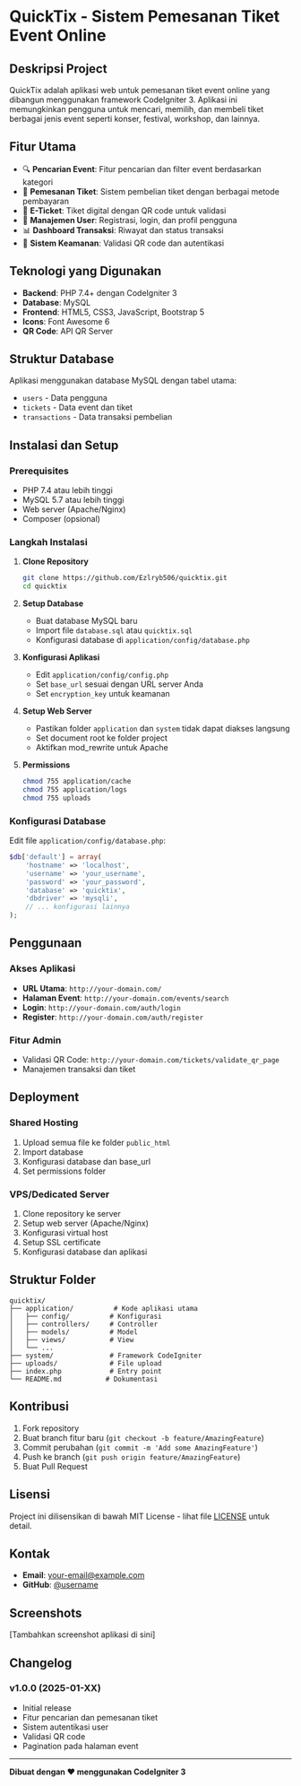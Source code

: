 # QuickTix - Sistem Pemesanan Tiket Event Online

## Deskripsi Project
QuickTix adalah aplikasi web untuk pemesanan tiket event online yang dibangun menggunakan framework CodeIgniter 3. Aplikasi ini memungkinkan pengguna untuk mencari, memilih, dan membeli tiket berbagai jenis event seperti konser, festival, workshop, dan lainnya.

## Fitur Utama
- 🔍 **Pencarian Event**: Fitur pencarian dan filter event berdasarkan kategori
- 🎫 **Pemesanan Tiket**: Sistem pembelian tiket dengan berbagai metode pembayaran
- 📱 **E-Ticket**: Tiket digital dengan QR code untuk validasi
- 👤 **Manajemen User**: Registrasi, login, dan profil pengguna
- 📊 **Dashboard Transaksi**: Riwayat dan status transaksi
- 🔐 **Sistem Keamanan**: Validasi QR code dan autentikasi

## Teknologi yang Digunakan
- **Backend**: PHP 7.4+ dengan CodeIgniter 3
- **Database**: MySQL
- **Frontend**: HTML5, CSS3, JavaScript, Bootstrap 5
- **Icons**: Font Awesome 6
- **QR Code**: API QR Server

## Struktur Database
Aplikasi menggunakan database MySQL dengan tabel utama:
- `users` - Data pengguna
- `tickets` - Data event dan tiket
- `transactions` - Data transaksi pembelian

## Instalasi dan Setup

### Prerequisites
- PHP 7.4 atau lebih tinggi
- MySQL 5.7 atau lebih tinggi
- Web server (Apache/Nginx)
- Composer (opsional)

### Langkah Instalasi

1. **Clone Repository**
   ```bash
   git clone https://github.com/Ezlryb506/quicktix.git
   cd quicktix
   ```

2. **Setup Database**
   - Buat database MySQL baru
   - Import file `database.sql` atau `quicktix.sql`
   - Konfigurasi database di `application/config/database.php`

3. **Konfigurasi Aplikasi**
   - Edit `application/config/config.php`
   - Set `base_url` sesuai dengan URL server Anda
   - Set `encryption_key` untuk keamanan

4. **Setup Web Server**
   - Pastikan folder `application` dan `system` tidak dapat diakses langsung
   - Set document root ke folder project
   - Aktifkan mod_rewrite untuk Apache

5. **Permissions**
   ```bash
   chmod 755 application/cache
   chmod 755 application/logs
   chmod 755 uploads
   ```

### Konfigurasi Database
Edit file `application/config/database.php`:
```php
$db['default'] = array(
    'hostname' => 'localhost',
    'username' => 'your_username',
    'password' => 'your_password',
    'database' => 'quicktix',
    'dbdriver' => 'mysqli',
    // ... konfigurasi lainnya
);
```

## Penggunaan

### Akses Aplikasi
- **URL Utama**: `http://your-domain.com/`
- **Halaman Event**: `http://your-domain.com/events/search`
- **Login**: `http://your-domain.com/auth/login`
- **Register**: `http://your-domain.com/auth/register`

### Fitur Admin
- Validasi QR Code: `http://your-domain.com/tickets/validate_qr_page`
- Manajemen transaksi dan tiket

## Deployment

### Shared Hosting
1. Upload semua file ke folder `public_html`
2. Import database
3. Konfigurasi database dan base_url
4. Set permissions folder

### VPS/Dedicated Server
1. Clone repository ke server
2. Setup web server (Apache/Nginx)
3. Konfigurasi virtual host
4. Setup SSL certificate
5. Konfigurasi database dan aplikasi

## Struktur Folder
```
quicktix/
├── application/          # Kode aplikasi utama
│   ├── config/          # Konfigurasi
│   ├── controllers/     # Controller
│   ├── models/          # Model
│   ├── views/           # View
│   └── ...
├── system/              # Framework CodeIgniter
├── uploads/             # File upload
├── index.php            # Entry point
└── README.md           # Dokumentasi
```

## Kontribusi
1. Fork repository
2. Buat branch fitur baru (`git checkout -b feature/AmazingFeature`)
3. Commit perubahan (`git commit -m 'Add some AmazingFeature'`)
4. Push ke branch (`git push origin feature/AmazingFeature`)
5. Buat Pull Request

## Lisensi
Project ini dilisensikan di bawah MIT License - lihat file [LICENSE](LICENSE) untuk detail.

## Kontak
- **Email**: your-email@example.com
- **GitHub**: [@username](https://github.com/Ezlryb506)

## Screenshots
[Tambahkan screenshot aplikasi di sini]

## Changelog
### v1.0.0 (2025-01-XX)
- Initial release
- Fitur pencarian dan pemesanan tiket
- Sistem autentikasi user
- Validasi QR code
- Pagination pada halaman event

---
**Dibuat dengan ❤️ menggunakan CodeIgniter 3** 